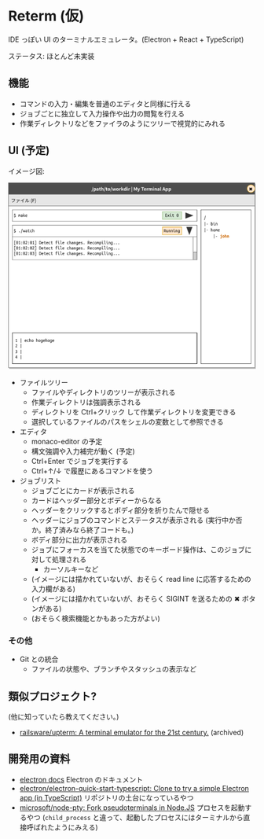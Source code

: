 # Reterm (仮)

IDE っぽい UI のターミナルエミュレータ。(Electron + React + TypeScript)

ステータス: ほとんど未実装

## 機能

- コマンドの入力・編集を普通のエディタと同様に行える
- ジョブごとに独立して入力操作や出力の閲覧を行える
- 作業ディレクトリなどをファイラのようにツリーで視覚的にみれる

## UI (予定)

イメージ図:

![window image](docs/images/window-image.png)

- ファイルツリー
    - ファイルやディレクトリのツリーが表示される
    - 作業ディレクトリは強調表示される
    - ディレクトリを Ctrl+クリック して作業ディレクトリを変更できる
    - 選択しているファイルのパスをシェルの変数として参照できる
- エディタ
    - monaco-editor の予定
    - 構文強調や入力補完が動く (予定)
    - Ctrl+Enter でジョブを実行する
    - Ctrl+↑/↓ で履歴にあるコマンドを使う
- ジョブリスト
    - ジョブごとにカードが表示される
    - カードはヘッダー部分とボディーからなる
    - ヘッダーをクリックするとボディ部分を折りたんで隠せる
    - ヘッダーにジョブのコマンドとステータスが表示される (実行中か否か。終了済みなら終了コードも。)
    - ボディ部分に出力が表示される
    - ジョブにフォーカスを当てた状態でのキーボード操作は、このジョブに対して処理される
        - カーソルキーなど
    - (イメージには描かれていないが、おそらく read line に応答するための入力欄がある)
    - (イメージには描かれていないが、おそらく SIGINT を送るための ✖ ボタンがある)
    - (おそらく検索機能とかもあった方がよい)

### その他

- Git との統合
    - ファイルの状態や、ブランチやスタッシュの表示など

## 類似プロジェクト?

(他に知っていたら教えてください。)

- [railsware/upterm\: A terminal emulator for the 21st century.](https://github.com/railsware/upterm) (archived)

## 開発用の資料

- [electron docs](https://www.electronjs.org/docs) Electron のドキュメント
- [electron/electron-quick-start-typescript\: Clone to try a simple Electron app (in TypeScript)](https://github.com/electron/electron-quick-start-typescript) リポジトリの土台になっているやつ
- [microsoft/node-pty\: Fork pseudoterminals in Node.JS](https://github.com/microsoft/node-pty) プロセスを起動するやつ (`child_process` と違って、起動したプロセスにはターミナルから直接呼ばれたようにみえる)
